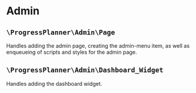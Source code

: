 # Admin

## `\ProgressPlanner\Admin\Page`

Handles adding the admin page, creating the admin-menu item, as well as enqueueing of scripts and styles for the admin page.

## `\ProgressPlanner\Admin\Dashboard_Widget`

Handles adding the dashboard widget.
